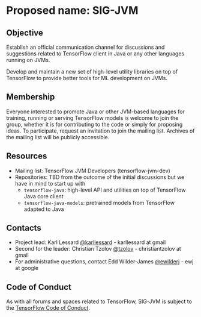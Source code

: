 # Proposed name: SIG-JVM

## Objective

Establish an official communication channel for discussions and suggestions related to TensorFlow client in Java or any other languages running on JVMs.

Develop and maintain a new set of high-level utility libraries on top of TensorFlow to provide better tools for ML development on JVMs.

## Membership

Everyone interested to promote Java or other JVM-based languages for training, running or serving TensorFlow models is welcome to join the group, whether it is for contributing to the code or simply for proposing ideas. To participate, request an invitation to join the mailing list. Archives of the mailing list will be publicly accessible.

## Resources

* Mailing list: TensorFlow JVM Developers (tensorflow-jvm-dev)
* Repositories: TBD from the outcome of the initial discussions but we have in mind to start up with 
    * `tensorflow-java`: high-level API and utilities on top of TensorFlow Java core client
    * `tensorflow-java-models`: pretrained models from TensorFlow adapted to Java

## Contacts

* Project lead: Karl Lessard [@karllessard](https://github.com/karllessard) - karllessard at gmail
* Second for the leader: Christian Tzolov [@tzolov](https://github.com/karllessard/community) - christiantzolov at gmail
* For administrative questions, contact Edd Wilder-James [@ewilderj](https://github.com/ewilderj) - ewj at google

## Code of Conduct

As with all forums and spaces related to TensorFlow, SIG-JVM is subject to
the [TensorFlow Code of Conduct](https://github.com/tensorflow/tensorflow/blob/master/CODE_OF_CONDUCT.md).
